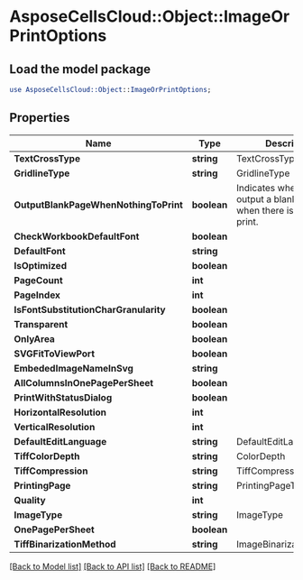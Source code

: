 # AsposeCellsCloud::Object::ImageOrPrintOptions 

## Load the model package
```perl
use AsposeCellsCloud::Object::ImageOrPrintOptions;
```

## Properties
Name | Type | Description | Notes
------------ | ------------- | ------------- | -------------
**TextCrossType** | **string** | TextCrossType |
**GridlineType** | **string** | GridlineType |
**OutputBlankPageWhenNothingToPrint** | **boolean** | Indicates whether to output a blank page when there is nothing to print. |
**CheckWorkbookDefaultFont** | **boolean** |  |
**DefaultFont** | **string** |  |
**IsOptimized** | **boolean** |  |
**PageCount** | **int** |  |
**PageIndex** | **int** |  |
**IsFontSubstitutionCharGranularity** | **boolean** |  |
**Transparent** | **boolean** |  |
**OnlyArea** | **boolean** |  |
**SVGFitToViewPort** | **boolean** |  |
**EmbededImageNameInSvg** | **string** |  |
**AllColumnsInOnePagePerSheet** | **boolean** |  |
**PrintWithStatusDialog** | **boolean** |  |
**HorizontalResolution** | **int** |  |
**VerticalResolution** | **int** |  |
**DefaultEditLanguage** | **string** | DefaultEditLanguage |
**TiffColorDepth** | **string** | ColorDepth |
**TiffCompression** | **string** | TiffCompression |
**PrintingPage** | **string** | PrintingPageType |
**Quality** | **int** |  |
**ImageType** | **string** | ImageType |
**OnePagePerSheet** | **boolean** |  |
**TiffBinarizationMethod** | **string** | ImageBinarizationMethod |  

[[Back to Model list]](../README.md#documentation-for-models) [[Back to API list]](../README.md#documentation-for-api-endpoints) [[Back to README]](../README.md)


